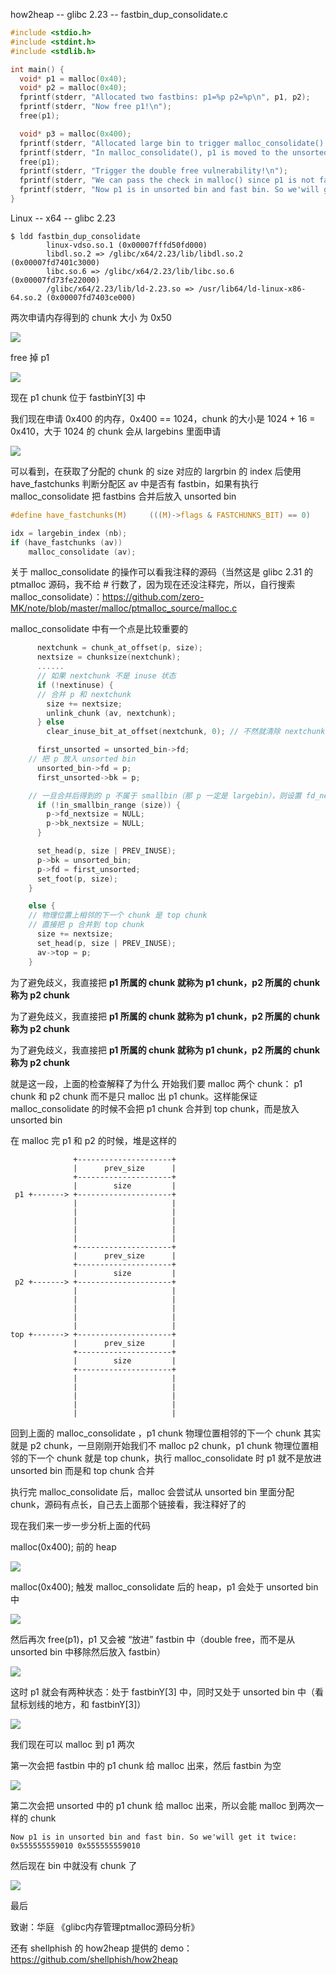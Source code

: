 how2heap -- glibc 2.23 -- fastbin_dup_consolidate.c

```c
#include <stdio.h>
#include <stdint.h>
#include <stdlib.h>

int main() {
  void* p1 = malloc(0x40);
  void* p2 = malloc(0x40);
  fprintf(stderr, "Allocated two fastbins: p1=%p p2=%p\n", p1, p2);
  fprintf(stderr, "Now free p1!\n");
  free(p1);

  void* p3 = malloc(0x400);
  fprintf(stderr, "Allocated large bin to trigger malloc_consolidate(): p3=%p\n", p3);
  fprintf(stderr, "In malloc_consolidate(), p1 is moved to the unsorted bin.\n");
  free(p1);
  fprintf(stderr, "Trigger the double free vulnerability!\n");
  fprintf(stderr, "We can pass the check in malloc() since p1 is not fast top.\n");
  fprintf(stderr, "Now p1 is in unsorted bin and fast bin. So we'will get it twice: %p %p\n", malloc(0x40), malloc(0x40));
}
```

Linux -- x64 -- glibc 2.23

```
$ ldd fastbin_dup_consolidate 
        linux-vdso.so.1 (0x00007fffd50fd000)
        libdl.so.2 => /glibc/x64/2.23/lib/libdl.so.2 (0x00007fd7401c3000)
        libc.so.6 => /glibc/x64/2.23/lib/libc.so.6 (0x00007fd73fe22000)
        /glibc/x64/2.23/lib/ld-2.23.so => /usr/lib64/ld-linux-x86-64.so.2 (0x00007fd7403ce000)
```

两次申请内存得到的 chunk 大小 为 0x50

![](https://gitee.com/scriptkiddies/images/raw/master/20201111144553.png)

free 掉 p1

![](https://gitee.com/scriptkiddies/images/raw/master/20201111144737.png)

现在 p1 chunk 位于 fastbinY[3] 中

我们现在申请 0x400 的内存，0x400 == 1024，chunk 的大小是 1024 + 16 = 0x410，大于 1024 的 chunk 会从 largebins 里面申请

![](https://gitee.com/scriptkiddies/images/raw/master/20201111145608.png)

可以看到，在获取了分配的 chunk 的 size 对应的 largrbin 的 index 后使用 have_fastchunks 判断分配区 av 中是否有 fastbin，如果有执行 malloc_consolidate 把 fastbins 合并后放入 unsorted bin 

```c
#define have_fastchunks(M)     (((M)->flags & FASTCHUNKS_BIT) == 0)

idx = largebin_index (nb);
if (have_fastchunks (av))
	malloc_consolidate (av);
```

关于 malloc_consolidate 的操作可以看我注释的源码（当然这是 glibc 2.31 的 ptmalloc 源码，我不给 # 行数了，因为现在还没注释完，所以，自行搜索 malloc_consolidate）：https://github.com/zero-MK/note/blob/master/malloc/ptmalloc_source/malloc.c

malloc_consolidate 中有一个点是比较重要的

```c
	  nextchunk = chunk_at_offset(p, size);
	  nextsize = chunksize(nextchunk);
	  ......
	  // 如果 nextchunk 不是 inuse 状态
	  if (!nextinuse) {
      // 合并 p 和 nextchunk
	    size += nextsize;
	    unlink_chunk (av, nextchunk);
	  } else
	    clear_inuse_bit_at_offset(nextchunk, 0); // 不然就清除 nextchunk 的 inuse 的标志位，表示 p 不是 inuse 状态

	  first_unsorted = unsorted_bin->fd;
    // 把 p 放入 unsorted bin
	  unsorted_bin->fd = p;
	  first_unsorted->bk = p;

    // 一旦合并后得到的 p 不属于 smallbin（那 p 一定是 largebin），则设置 fd_nextsize bk_nextsize
	  if (!in_smallbin_range (size)) {
	    p->fd_nextsize = NULL;
	    p->bk_nextsize = NULL;
	  }

	  set_head(p, size | PREV_INUSE);
	  p->bk = unsorted_bin;
	  p->fd = first_unsorted;
	  set_foot(p, size);
	}

	else {
    // 物理位置上相邻的下一个 chunk 是 top chunk
    // 直接把 p 合并到 top chunk
	  size += nextsize;
	  set_head(p, size | PREV_INUSE);
	  av->top = p;
	}
```

为了避免歧义，我直接把 **p1 所属的 chunk 就称为 p1 chunk，p2 所属的 chunk 称为 p2 chunk**

为了避免歧义，我直接把 **p1 所属的 chunk 就称为 p1 chunk，p2 所属的 chunk 称为 p2 chunk**

为了避免歧义，我直接把 **p1 所属的 chunk 就称为 p1 chunk，p2 所属的 chunk 称为 p2 chunk**



就是这一段，上面的检查解释了为什么 开始我们要 malloc 两个 chunk： p1 chunk 和 p2 chunk 而不是只 malloc 出 p1 chunk。这样能保证 malloc_consolidate 的时候不会把 p1 chunk 合并到 top chunk，而是放入 unsorted bin

在 malloc 完 p1 和 p2 的时候，堆是这样的

```
              +---------------------+
              |      prev_size      |
              +---------------------+
              |        size         |
 p1 +-------> +---------------------+
              |                     |
              |                     |
              |                     |
              |                     |
              |                     |
              +---------------------+
              |      prev_size      |
              +---------------------+
              |        size         |
 p2 +-------> +---------------------+
              |                     |
              |                     |
              |                     |
              |                     |
              |                     |
top +-------> +---------------------+
              |      prev_size      |
              +---------------------+
              |        size         |
              +---------------------+
              |                     |
              |                     |
              |                     |
              |                     |
              |                     |
```

回到上面的 malloc_consolidate ，p1 chunk 物理位置相邻的下一个 chunk 其实就是 p2 chunk，一旦刚刚开始我们不 malloc p2 chunk，p1 chunk 物理位置相邻的下一个 chunk 就是 top chunk，执行 malloc_consolidate 时 p1 就不是放进 unsorted bin 而是和 top chunk 合并

执行完 malloc_consolidate 后，malloc 会尝试从 unsorted bin 里面分配 chunk，源码有点长，自己去上面那个链接看，我注释好了的

现在我们来一步一步分析上面的代码

malloc(0x400);  前的 heap

![](https://gitee.com/scriptkiddies/images/raw/master/20201111171804.png)



malloc(0x400); 触发 malloc_consolidate 后的 heap，p1 会处于 unsorted bin 中

![](https://gitee.com/scriptkiddies/images/raw/master/20201111171916.png)



然后再次 free(p1)，p1 又会被 “放进” fastbin 中（double free，而不是从 unsorted bin 中移除然后放入 fastbin）

![](https://gitee.com/scriptkiddies/images/raw/master/20201111172038.png)



这时 p1 就会有两种状态：处于 fastbinY[3] 中，同时又处于 unsorted bin 中（看鼠标划线的地方，和 fastbinY[3]）

![](https://gitee.com/scriptkiddies/images/raw/master/20201111172212.png)



我们现在可以 malloc 到 p1 两次

第一次会把 fastbin 中的 p1 chunk 给 malloc 出来，然后 fastbin 为空

![](https://gitee.com/scriptkiddies/images/raw/master/20201111172651.png)



第二次会把 unsorted 中的 p1 chunk 给 malloc 出来，所以会能 malloc 到两次一样的 chunk

```
Now p1 is in unsorted bin and fast bin. So we'will get it twice: 0x555555559010 0x555555559010
```

然后现在 bin 中就没有 chunk 了

![](https://gitee.com/scriptkiddies/images/raw/master/20201111172801.png)





最后

致谢：华庭 《glibc内存管理ptmalloc源码分析》

还有 shellphish 的 how2heap 提供的 demo：https://github.com/shellphish/how2heap